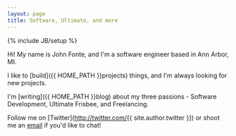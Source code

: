 ```yaml
---
layout: page
title: Software, Ultimate, and more
---
```

{% include JB/setup %}

Hi! My name is John Fonte, and I'm a software engineer based in Ann Arbor, MI.

I like to [build]({{ HOME_PATH }}projects) things, and I'm always looking for new projects. 

I'm [writing]({{ HOME_PATH }}blog) about my three passions - Software Development, Ultimate Frisbee, and Freelancing.

Follow me on [Twitter](http://twitter.com/{{ site.author.twitter }}) or shoot me an [email](mailto:john@fonte.com) if you'd like to chat!
